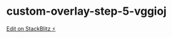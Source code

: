 # custom-overlay-step-5-vggioj

[Edit on StackBlitz ⚡️](https://stackblitz.com/edit/custom-overlay-step-5-vggioj)
